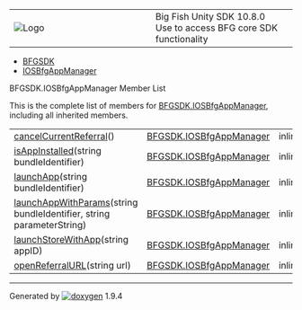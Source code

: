 <table>
<colgroup>
<col style="width: 50%" />
<col style="width: 50%" />
</colgroup>
<tbody>
<tr class="odd">
<td><img src="Icon-100.png" alt="Logo" /></td>
<td><div id="projectname">
Big Fish Unity SDK<span id="projectnumber"> 10.8.0</span>
</div>
<div id="projectbrief">
Use to access BFG core SDK functionality
</div></td>
</tr>
</tbody>
</table>

  - [BFGSDK](namespace_b_f_g_s_d_k.html)
  - [IOSBfgAppManager](class_b_f_g_s_d_k_1_1_i_o_s_bfg_app_manager.html)

BFGSDK.IOSBfgAppManager Member List

This is the complete list of members for
[BFGSDK.IOSBfgAppManager](class_b_f_g_s_d_k_1_1_i_o_s_bfg_app_manager.html),
including all inherited members.

|                                                                                                                                                            |                                                                             |        |
| ---------------------------------------------------------------------------------------------------------------------------------------------------------- | --------------------------------------------------------------------------- | ------ |
| [cancelCurrentReferral](class_b_f_g_s_d_k_1_1_i_o_s_bfg_app_manager.html#a729422ca836c21baeda1d2462c674912)()                                              | [BFGSDK.IOSBfgAppManager](class_b_f_g_s_d_k_1_1_i_o_s_bfg_app_manager.html) | inline |
| [isAppInstalled](class_b_f_g_s_d_k_1_1_i_o_s_bfg_app_manager.html#a99ec3403dbd0720f60d05aa7a247642b)(string bundleIdentifier)                              | [BFGSDK.IOSBfgAppManager](class_b_f_g_s_d_k_1_1_i_o_s_bfg_app_manager.html) | inline |
| [launchApp](class_b_f_g_s_d_k_1_1_i_o_s_bfg_app_manager.html#a25c9e65ba61f51ec3fa5756be781793e)(string bundleIdentifier)                                   | [BFGSDK.IOSBfgAppManager](class_b_f_g_s_d_k_1_1_i_o_s_bfg_app_manager.html) | inline |
| [launchAppWithParams](class_b_f_g_s_d_k_1_1_i_o_s_bfg_app_manager.html#a26c40222793047b3ea7ebe894d1dd214)(string bundleIdentifier, string parameterString) | [BFGSDK.IOSBfgAppManager](class_b_f_g_s_d_k_1_1_i_o_s_bfg_app_manager.html) | inline |
| [launchStoreWithApp](class_b_f_g_s_d_k_1_1_i_o_s_bfg_app_manager.html#a43b34919d7c4335d68cf10f2ddf904e8)(string appID)                                     | [BFGSDK.IOSBfgAppManager](class_b_f_g_s_d_k_1_1_i_o_s_bfg_app_manager.html) | inline |
| [openReferralURL](class_b_f_g_s_d_k_1_1_i_o_s_bfg_app_manager.html#acea38816ac13a3f06fd0429643e7f5c7)(string url)                                          | [BFGSDK.IOSBfgAppManager](class_b_f_g_s_d_k_1_1_i_o_s_bfg_app_manager.html) | inline |

-----

Generated
by [![doxygen](doxygen.svg)](https://www.doxygen.org/index.html) 1.9.4

